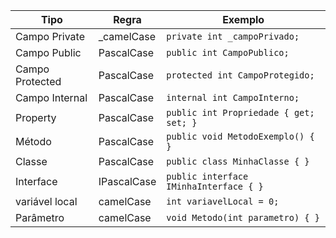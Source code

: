 | Tipo               | Regra                | Exemplo                     |
|--------------------|----------------------|-----------------------------|
| Campo Private      | _camelCase           | `private int _campoPrivado;`|
| Campo Public       | PascalCase           | `public int CampoPublico;`  |
| Campo Protected    | PascalCase           | `protected int CampoProtegido;`|
| Campo Internal     | PascalCase           | `internal int CampoInterno;`|
| Property           | PascalCase           | `public int Propriedade { get; set; }` |
| Método             | PascalCase           | `public void MetodoExemplo() { }` |
| Classe             | PascalCase           | `public class MinhaClasse { }` |
| Interface          | IPascalCase          | `public interface IMinhaInterface { }` |
| variável local     | camelCase            | `int variavelLocal = 0;`    |
| Parâmetro          | camelCase            | `void Metodo(int parametro) { }` |
